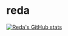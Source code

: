 # reda
[![Reda's GitHub stats](https://github-readme-stats.vercel.app/api?username=Reda96R)](https://github.com/anuraghazra/github-readme-stats)
